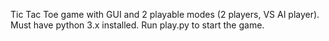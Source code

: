 Tic Tac Toe game with GUI and 2 playable modes (2 players, VS AI player).
Must have python 3.x installed.
Run play.py to start the game.
